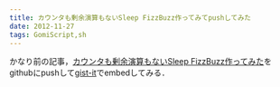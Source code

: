 ```yaml
---
title: カウンタも剰余演算もないSleep FizzBuzz作ってみてpushしてみた
date: 2012-11-27
tags: GomiScript,sh
---
```


かなり前の記事，[カウンタも剰余演算もないSleep FizzBuzz作ってみた](http://folioscope.hatenablog.jp/entry/20120510/1336659595)をgithubにpushして[gist-it](http://gist-it.appspot.com/)でembedしてみる．

<script src="http://gist-it.appspot.com/github/iBenza/sleep-fizzbuzz/raw/master/sleep-fizzbuzz.sh"></script>

